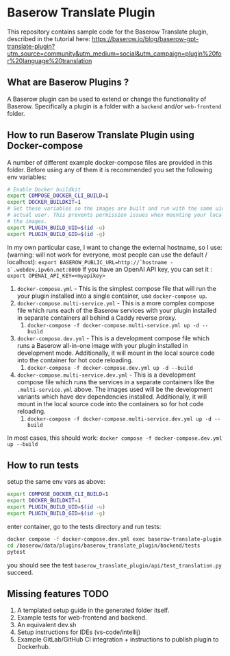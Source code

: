 # Baserow Translate Plugin

This repository contains sample code for the Baserow Translate plugin, described in the tutorial here: https://baserow.io/blog/baserow-gpt-translate-plugin?utm_source=community&utm_medium=social&utm_campaign=plugin%20for%20language%20translation

## What are Baserow Plugins ?

A Baserow plugin can be used to extend or change the functionality of Baserow.
Specifically a plugin is a folder with a `backend` and/or `web-frontend` folder.

## How to run Baserow Translate Plugin using Docker-compose

A number of different example docker-compose files are provided in this folder. Before
using any of them it is recommended you set the following env variables:

```bash
# Enable Docker buildkit
export COMPOSE_DOCKER_CLI_BUILD=1
export DOCKER_BUILDKIT=1
# Set these variables so the images are built and run with the same uid/gid as your 
# actual user. This prevents permission issues when mounting your local source into
# the images.
export PLUGIN_BUILD_UID=$(id -u)
export PLUGIN_BUILD_GID=$(id -g)
```

In my own particular case, I want to change the external hostname, so I use: (warning: will not work for everyone, most people can use the default / localhost): ```export BASEROW_PUBLIC_URL=http://`hostname -s`.webdev.ipv6n.net:8000```
If you have an OpenAI API key, you can set it : ```export OPENAI_API_KEY=<myapikey>```

1. `docker-compose.yml` - This is the simplest compose file that will run the your
   plugin installed into a single container, use `docker-compose up`.
2. `docker-compose.multi-service.yml` - This is a more complex compose file which runs
   each of the Baserow services with your plugin installed in separate containers all
   behind a Caddy reverse proxy.
    1. `docker-compose -f docker-compose.multi-service.yml up -d --build`
4. `docker-compose.dev.yml` - This is a development compose file which
   runs a Baserow all-in-one image with your plugin installed in development mode.
   Additionally, it will mount in the local source code into the container for hot code
   reloading.
   1. `docker-compose -f docker-compose.dev.yml up -d --build`
4. `docker-compose.multi-service.dev.yml` - This is a development compose file which
   runs the services in a separate containers like the `.multi-service.yml` above. The
   images used will be the development variants which have dev dependencies installed.
   Additionally, it will mount in the local source code into the containers so for hot
   code reloading.
   1. `docker-compose -f docker-compose.multi-service.dev.yml up -d --build`

In most cases, this should work:
`docker compose -f docker-compose.dev.yml up --build`

## How to run tests
setup the same env vars as above:
```bash
export COMPOSE_DOCKER_CLI_BUILD=1
export DOCKER_BUILDKIT=1
export PLUGIN_BUILD_UID=$(id -u)
export PLUGIN_BUILD_GID=$(id -g)
```
enter container, go to the tests directory and run tests:
```bash
docker compose -f docker-compose.dev.yml exec baserow-translate-plugin /baserow.sh backend-cmd bash -c bash
cd /baserow/data/plugins/baserow_translate_plugin/backend/tests
pytest
```
you should see the test `baserow_translate_plugin/api/test_translation.py` succeed.

## Missing features TODO

1. A templated setup guide in the generated folder itself.
2. Example tests for web-frontend and backend.
3. An equivalent dev.sh
4. Setup instructions for IDEs (vs-code/intellij)
5. Example GitLab/GitHub CI integration + instructions to publish plugin to Dockerhub.
